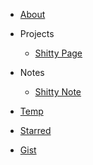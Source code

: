 - [About](about.md)

- Projects

  - [Shitty Page](https://binhp.github.io)

- Notes

  - [Shitty Note](https://binhp.github.io)

- [Temp](temp/README.md)

- [Starred](https://github.com/binhp?tab=stars)

- [Gist](https://gist.github.com/binhp)
